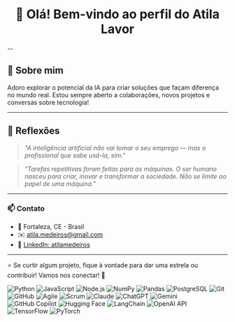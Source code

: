 <div align="center">

# 👋 Olá! Bem-vindo ao perfil do Atila Lavor

</div>

--

## 🚀 Sobre mim

Adoro explorar o potencial da IA para criar soluções que façam diferença no mundo real. Estou sempre aberto a colaborações, novos projetos e conversas sobre tecnologia!


---

## 🤖 Reflexões

> *"A inteligência artificial não vai tomar o seu emprego — mas o profissional que sabe usá-la, sim."*

> *"Tarefas repetitivas foram feitas para as máquinas. O ser humano nasceu para criar, inovar e transformar a sociedade. Não se limite ao papel de uma máquina."*

---

### 📫 Contato

- 📍 Fortaleza, CE - Brasil  
- ✉️ [atila.medeiros@gmail.com](mailto:atila.medeiros@gmail.com)  
- 🔗 [LinkedIn: atilamedeiros](https://www.linkedin.com/in/atilamedeiros)  

---

⭐ Se curtir algum projeto, fique à vontade para dar uma estrela ou contribuir! Vamos nos conectar! 🚀

<img src="https://img.shields.io/badge/-Python-3776AB?style=flat&logo=python&logoColor=white" alt="Python" /> <img src="https://img.shields.io/badge/-JavaScript-F7DF1E?style=flat&logo=javascript&logoColor=black" alt="JavaScript" /> <img src="https://img.shields.io/badge/-Node.js-339933?style=flat&logo=node.js&logoColor=white" alt="Node.js" /> <img src="https://img.shields.io/badge/-NumPy-013243?style=flat&logo=numpy&logoColor=white" alt="NumPy" /> <img src="https://img.shields.io/badge/-Pandas-150458?style=flat&logo=pandas&logoColor=white" alt="Pandas" /> <img src="https://img.shields.io/badge/-PostgreSQL-336791?style=flat&logo=postgresql&logoColor=white" alt="PostgreSQL" /> <img src="https://img.shields.io/badge/-Git-F05032?style=flat&logo=git&logoColor=white" alt="Git" /> <img src="https://img.shields.io/badge/-GitHub-181717?style=flat&logo=github&logoColor=white" alt="GitHub" /> <img src="https://img.shields.io/badge/-Agile-0052CC?style=flat&logoColor=white" alt="Agile" /> <img src="https://img.shields.io/badge/-Scrum-009FDA?style=flat&logoColor=white" alt="Scrum" /> <img src="https://img.shields.io/badge/-Claude-181717?style=flat&logo=anthropic&logoColor=white" alt="Claude" /> <img src="https://img.shields.io/badge/-ChatGPT-10A37F?style=flat&logo=openai&logoColor=white" alt="ChatGPT" /> <img src="https://img.shields.io/badge/-Gemini-8E75B2?style=flat&logo=googlegemini&logoColor=white" alt="Gemini" /> <img src="https://img.shields.io/badge/-GitHub_Copilot-000000?style=flat&logo=githubcopilot&logoColor=white" alt="GitHub Copilot" /> <img src="https://img.shields.io/badge/-Hugging_Face-FFD21E?style=flat&logo=huggingface&logoColor=black" alt="Hugging Face" /> <img src="https://img.shields.io/badge/-LangChain-1C3C3C?style=flat&logo=langchain&logoColor=white" alt="LangChain" /> <img src="https://img.shields.io/badge/-OpenAI_API-412991?style=flat&logo=openai&logoColor=white" alt="OpenAI API" /> <img src="https://img.shields.io/badge/-TensorFlow-FF6F00?style=flat&logo=tensorflow&logoColor=white" alt="TensorFlow" /> <img src="https://img.shields.io/badge/-PyTorch-EE4C2C?style=flat&logo=pytorch&logoColor=white" alt="PyTorch" />
